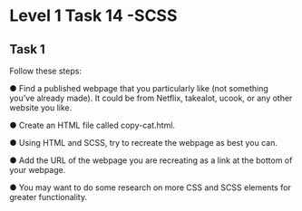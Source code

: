 # Level 1 Task 14 -SCSS

## Task 1

Follow these steps:

● Find a published webpage that you particularly like (not something you’ve
already made). It could be from Netflix, takealot, ucook, or any other website
you like.

● Create an HTML file called copy-cat.html.

● Using HTML and SCSS, try to recreate the webpage as best you can.

● Add the URL of the webpage you are recreating as a link at the bottom of
your webpage.

● You may want to do some research on more CSS and SCSS elements for
greater functionality.